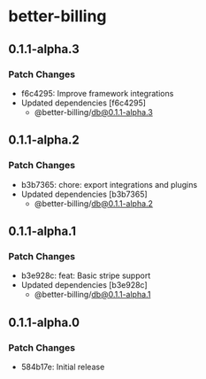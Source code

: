 # better-billing

## 0.1.1-alpha.3

### Patch Changes

- f6c4295: Improve framework integrations
- Updated dependencies [f6c4295]
  - @better-billing/db@0.1.1-alpha.3

## 0.1.1-alpha.2

### Patch Changes

- b3b7365: chore: export integrations and plugins
- Updated dependencies [b3b7365]
  - @better-billing/db@0.1.1-alpha.2

## 0.1.1-alpha.1

### Patch Changes

- b3e928c: feat: Basic stripe support
- Updated dependencies [b3e928c]
  - @better-billing/db@0.1.1-alpha.1

## 0.1.1-alpha.0

### Patch Changes

- 584b17e: Initial release
